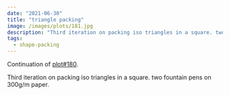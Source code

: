 ```yaml
---
date: "2021-06-30"
title: "triangle packing"
image: /images/plots/181.jpg
description: "Third iteration on packing iso triangles in a square. two fountain pens on 300g/m paper."
tags:
  - shape-packing
---
```


Continuation of [plot#180](/plots/180).

Third iteration on packing iso triangles in a square. two fountain pens on 300g/m paper.
